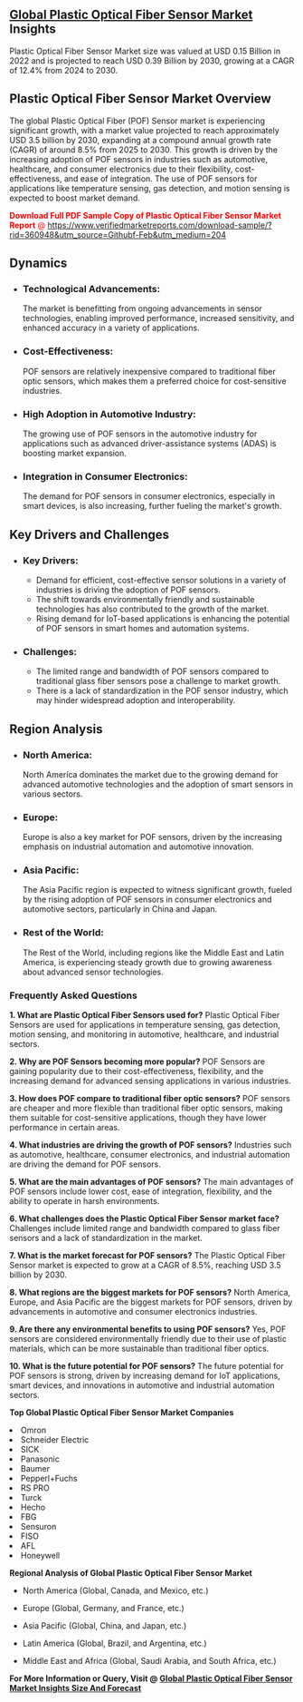 <h2><a href="https://www.verifiedmarketreports.com/download-sample/?rid=360948&amp;utm_source=Githubf&amp;utm_medium=204" target="_blank">Global Plastic Optical Fiber Sensor Market</a> Insights</h2><p>Plastic Optical Fiber Sensor Market size was valued at USD 0.15 Billion in 2022 and is projected to reach USD 0.39 Billion by 2030, growing at a CAGR of 12.4% from 2024 to 2030.</p><p><h2>Plastic Optical Fiber Sensor Market Overview</h2> <p>The global Plastic Optical Fiber (POF) Sensor market is experiencing significant growth, with a market value projected to reach approximately USD 3.5 billion by 2030, expanding at a compound annual growth rate (CAGR) of around 8.5% from 2025 to 2030. This growth is driven by the increasing adoption of POF sensors in industries such as automotive, healthcare, and consumer electronics due to their flexibility, cost-effectiveness, and ease of integration. The use of POF sensors for applications like temperature sensing, gas detection, and motion sensing is expected to boost market demand.</p> <p><p><span class=""><span style="color: #ff0000;"><strong>Download Full PDF Sample Copy of Plastic Optical Fiber Sensor Market Report</strong> @ </span><a href="https://www.verifiedmarketreports.com/download-sample/?rid=360948&amp;utm_source=Githubf-Feb&amp;utm_medium=204" target="_blank">https://www.verifiedmarketreports.com/download-sample/?rid=360948&amp;utm_source=Githubf-Feb&amp;utm_medium=204</a></span></p></p> <h2>Dynamics</h2> <ul> <li><h3>Technological Advancements:</h3> The market is benefitting from ongoing advancements in sensor technologies, enabling improved performance, increased sensitivity, and enhanced accuracy in a variety of applications.</li> <li><h3>Cost-Effectiveness:</h3> POF sensors are relatively inexpensive compared to traditional fiber optic sensors, which makes them a preferred choice for cost-sensitive industries.</li> <li><h3>High Adoption in Automotive Industry:</h3> The growing use of POF sensors in the automotive industry for applications such as advanced driver-assistance systems (ADAS) is boosting market expansion.</li> <li><h3>Integration in Consumer Electronics:</h3> The demand for POF sensors in consumer electronics, especially in smart devices, is also increasing, further fueling the market's growth.</li> </ul> <h2>Key Drivers and Challenges</h2> <ul> <li><h3>Key Drivers:</h3> <ul> <li>Demand for efficient, cost-effective sensor solutions in a variety of industries is driving the adoption of POF sensors.</li> <li>The shift towards environmentally friendly and sustainable technologies has also contributed to the growth of the market.</li> <li>Rising demand for IoT-based applications is enhancing the potential of POF sensors in smart homes and automation systems.</li> </ul> </li> <li><h3>Challenges:</h3> <ul> <li>The limited range and bandwidth of POF sensors compared to traditional glass fiber sensors pose a challenge to market growth.</li> <li>There is a lack of standardization in the POF sensor industry, which may hinder widespread adoption and interoperability.</li> </ul> </li> </ul> <h2>Region Analysis</h2> <ul> <li><h3>North America:</h3> North America dominates the market due to the growing demand for advanced automotive technologies and the adoption of smart sensors in various sectors.</li> <li><h3>Europe:</h3> Europe is also a key market for POF sensors, driven by the increasing emphasis on industrial automation and automotive innovation.</li> <li><h3>Asia Pacific:</h3> The Asia Pacific region is expected to witness significant growth, fueled by the rising adoption of POF sensors in consumer electronics and automotive sectors, particularly in China and Japan.</li> <li><h3>Rest of the World:</h3> The Rest of the World, including regions like the Middle East and Latin America, is experiencing steady growth due to growing awareness about advanced sensor technologies.</li> </ul> <h3>Frequently Asked Questions</h3> <p><strong>1. What are Plastic Optical Fiber Sensors used for?</strong> Plastic Optical Fiber Sensors are used for applications in temperature sensing, gas detection, motion sensing, and monitoring in automotive, healthcare, and industrial sectors.</p> <p><strong>2. Why are POF Sensors becoming more popular?</strong> POF Sensors are gaining popularity due to their cost-effectiveness, flexibility, and the increasing demand for advanced sensing applications in various industries.</p> <p><strong>3. How does POF compare to traditional fiber optic sensors?</strong> POF sensors are cheaper and more flexible than traditional fiber optic sensors, making them suitable for cost-sensitive applications, though they have lower performance in certain areas.</p> <p><strong>4. What industries are driving the growth of POF sensors?</strong> Industries such as automotive, healthcare, consumer electronics, and industrial automation are driving the demand for POF sensors.</p> <p><strong>5. What are the main advantages of POF sensors?</strong> The main advantages of POF sensors include lower cost, ease of integration, flexibility, and the ability to operate in harsh environments.</p> <p><strong>6. What challenges does the Plastic Optical Fiber Sensor market face?</strong> Challenges include limited range and bandwidth compared to glass fiber sensors and a lack of standardization in the market.</p> <p><strong>7. What is the market forecast for POF sensors?</strong> The Plastic Optical Fiber Sensor market is expected to grow at a CAGR of 8.5%, reaching USD 3.5 billion by 2030.</p> <p><strong>8. What regions are the biggest markets for POF sensors?</strong> North America, Europe, and Asia Pacific are the biggest markets for POF sensors, driven by advancements in automotive and consumer electronics industries.</p> <p><strong>9. Are there any environmental benefits to using POF sensors?</strong> Yes, POF sensors are considered environmentally friendly due to their use of plastic materials, which can be more sustainable than traditional fiber optics.</p> <p><strong>10. What is the future potential for POF sensors?</strong> The future potential for POF sensors is strong, driven by increasing demand for IoT applications, smart devices, and innovations in automotive and industrial automation sectors.</p> </p><p><strong>Top Global Plastic Optical Fiber Sensor Market Companies</strong></p><div data-test-id=""><p><li>Omron</li><li> Schneider Electric</li><li> SICK</li><li> Panasonic</li><li> Baumer</li><li> Pepperl+Fuchs</li><li> RS PRO</li><li> Turck</li><li> Hecho</li><li> FBG</li><li> Sensuron</li><li> FISO</li><li> AFL</li><li> Honeywell</li></p><div><strong>Regional Analysis of&nbsp;Global Plastic Optical Fiber Sensor Market</strong></div><ul><li dir="ltr"><p dir="ltr">North America&nbsp;(Global, Canada, and Mexico, etc.)</p></li><li dir="ltr"><p dir="ltr">Europe (Global, Germany, and France, etc.)</p></li><li dir="ltr"><p dir="ltr">Asia Pacific&nbsp;(Global, China, and Japan, etc.)</p></li><li dir="ltr"><p dir="ltr">Latin America&nbsp;(Global, Brazil, and Argentina, etc.)</p></li><li dir="ltr">Middle East and Africa&nbsp;(Global, Saudi Arabia, and South Africa, etc.)</li></ul><p><strong>For More Information or Query, Visit @&nbsp;</strong><strong><a href="https://www.verifiedmarketreports.com/product/plastic-optical-fiber-sensor-market/?utm_source=Githubf&amp;utm_medium=204" target="_blank">Global Plastic Optical Fiber Sensor Market Insights Size And Forecast</a></strong></p></div>
